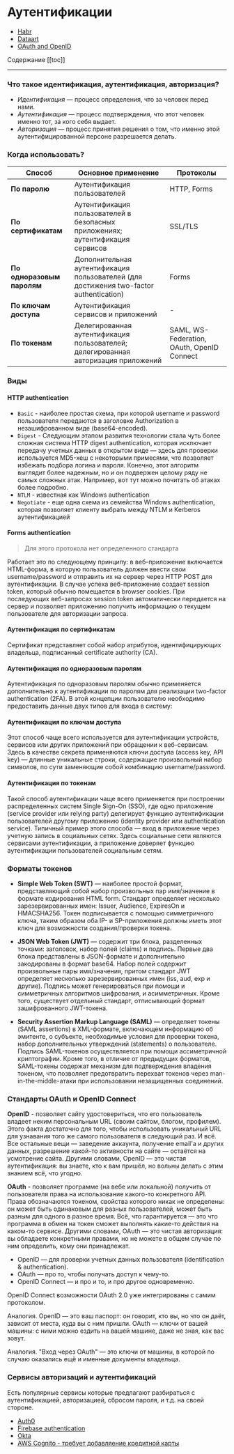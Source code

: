 # Аутентификации

* [Habr](https://habr.com/ru/company/dataart/blog/262817/)
* [Dataart](https://dataart.ua/news/autentifikatsiya-i-avtorizatsiya-v-mikroservisny-h-prilozheniyah/)
* [OAuth and OpenID](http://softwaremaniacs.org/blog/2011/07/14/openid-oauth-difference/)

Содержание 
[[toc]]

---

### Что такое идентификация, аутентификация, авторизация?

* *Идентификация* — процесс определения, что за человек перед нами. 
* *Аутентификация* — процесс подтверждения, что этот человек именно тот, за кого себя выдает. 
* *Авторизация* — процесс принятия решения о том, что именно этой аутентифицированной персоне разрешается делать. 

### Когда использовать?
| **Способ**                 | **Основное применение**                                                                    | **Протоколы**                                  |
|------------------------|----------------------------------------------------------------------------------------|--------------------------------------------|
| **По паролю**              | Аутентификация пользователей                                                           | HTTP, Forms                                |
| **По сертификатам**        | Аутентификация пользователей в безопасных приложениях; аутентификация сервисов         | SSL/TLS                                    |
| **По одноразовым паролям** | Дополнительная аутентификация пользователей (для достижения two-factor authentication) | Forms                                      |
| **По ключам доступа**      | Аутентификация сервисов и приложений                                                   | -                                          |
| **По токенам**             | Делегированная аутентификация пользователей; делегированная авторизация приложений     | SAML, WS-Federation, OAuth, OpenID Connect |


### Виды

#### HTTP authentication 
  + `Basic` - наиболее простая схема, при которой username и password пользователя передаются в заголовке Authorization в незашифрованном виде (base64-encoded). 
  + `Digest` - Следующим этапом развития технологии стала чуть более сложная система HTTP digest authentication, которая исключает передачу учетных данных в открытом виде — здесь для проверки используется MD5-хеш с некоторыми примесями, что позволяет избежать подбора логина и пароля. Конечно, этот алгоритм выглядит более надежным, но и он подвержен целому ряду не самых сложных атак. Например, вот тут можно почитать об атаках более подробно.
  + `NTLM` - известная как Windows authentication
  + `Negotiate` - еще одна схема из семейства Windows authentication, которая позволяет клиенту выбрать между NTLM и Kerberos аутентификацией

#### Forms authentication 
> Для этого протокола нет определенного стандарта

Работает это по следующему принципу: в веб-приложение включается HTML-форма, в которую пользователь должен ввести свои username/password и отправить их на сервер через HTTP POST для аутентификации. В случае успеха веб-приложение создает session token, который обычно помещается в browser cookies. При последующих веб-запросах session token автоматически передается на сервер и позволяет приложению получить информацию о текущем пользователе для авторизации запроса.

#### Аутентификация по сертификатам
Сертификат представляет собой набор атрибутов, идентифицирующих владельца, подписанный certificate authority (CA).

#### Аутентификация по одноразовым паролям
Аутентификация по одноразовым паролям обычно применяется дополнительно к аутентификации по паролям для реализации two-factor authentication (2FA). В этой концепции пользователю необходимо предоставить данные двух типов для входа в систему:

#### Аутентификация по ключам доступа 
Этот способ чаще всего используется для аутентификации устройств, сервисов или других приложений при обращении к веб-сервисам. Здесь в качестве секрета применяются ключи доступа (access key, API key) — длинные уникальные строки, содержащие произвольный набор символов, по сути заменяющие собой комбинацию username/password.

#### Аутентификация по токенам
Такой способ аутентификации чаще всего применяется при построении распределенных систем Single Sign-On (SSO), где одно приложение (service provider или relying party) делегирует функцию аутентификации пользователей другому приложению (identity provider или authentication service). Типичный пример этого способа — вход в приложение через учетную запись в социальных сетях. Здесь социальные сети являются сервисами аутентификации, а приложение доверяет функцию аутентификации пользователей социальным сетям.

### Форматы токенов
* **Simple Web Token (SWT)** — наиболее простой формат, представляющий собой набор произвольных пар имя/значение в формате кодирования HTML form. Стандарт определяет несколько зарезервированных имен: Issuer, Audience, ExpiresOn и HMACSHA256. Токен подписывается с помощью симметричного ключа, таким образом оба IP- и SP-приложения должны иметь этот ключ для возможности создания/проверки токена.

* **JSON Web Token (JWT)** — содержит три блока, разделенных точками: заголовок, набор полей (claims) и подпись. Первые два блока представлены в JSON-формате и дополнительно закодированы в формат base64. Набор полей содержит произвольные пары имя/значения, притом стандарт JWT определяет несколько зарезервированных имен (iss, aud, exp и другие). Подпись может генерироваться при помощи и симметричных алгоритмов шифрования, и асимметричных. Кроме того, существует отдельный стандарт, отписывающий формат зашифрованного JWT-токена.

* **Security Assertion Markup Language (SAML)** — определяет токены (SAML assertions) в XML-формате, включающем информацию об эмитенте, о субъекте, необходимые условия для проверки токена, набор дополнительных утверждений (statements) о пользователе. Подпись SAML-токенов осуществляется при помощи ассиметричной криптографии. Кроме того, в отличие от предыдущих форматов, SAML-токены содержат механизм для подтверждения владения токеном, что позволяет предотвратить перехват токенов через man-in-the-middle-атаки при использовании незащищенных соединений.

### Стандарты OAuth и OpenID Connect
**OpenID** - позволяет сайту удостовериться, что его пользователь владеет неким персональным URL (своим сайтом, блогом, профилем). Этого факта достаточно для того, чтобы использовать уникальный URL для узнавания того же самого пользователя в следующий раз. И всё. Все остальные вещи — заведение аккаунта, получение email'а и других данных, разрешение какой-то активности на сайте — остаётся на усмотрение сайта. Другими словами, OpenID — это чистая аутентификация: вы знаете, кто к вам пришёл, но вольны делать с этим знанием всё, что угодно.

**OAuth** - позволяет программе (на вебе или локальной) получить от пользователя права на использование какого-то конкретного API. Права обозначаются токеном, свойства которого никак не определены: он может быть одинаковым для разных пользователей, может быть разным для одного в разное время. Всё, что гарантируется — это что программа в обмен на токен сможет выполнять какие-то действия на каком-то сервисе. Другими словами, OAuth — это чистая авторизация: вы обладаете конкретными правами, но не можете в общем случае по ним определить, кому они принадлежат.

* OpenID — для проверки учетных данных пользователя (identification & authentication).
* OAuth — про то, чтобы получать доступ к чему-то.
* OpenID Connect — и про и то, и про другое одновременно.

OpenID Connect возможности OAuth 2.0 уже интегрированы с самим протоколом.

Аналогия. OpenID — это ваш паспорт: он говорит, кто вы, но что он даёт, зависит от места, куда вы с ним пришли. OAuth — ключи от вашей машины: с ними можно ездить на вашей машине, даже не зная, как вас зовут.

Аналогия. "Вход через OAuth" — это ключи от машины, в которой по случаю оказались ещё и именные документы владельца.


### Сервисы авторизаций и аутентификаций

Есть популярные сервисы которые предлагают разбираться с аутентификацией, авторизацией, сбросом пароля, и т.д. на своей стороне. 

* [Auth0](https://auth0.com/)
* [Firebase authentication](https://firebase.google.com/docs/auth)
* [Okta](https://developer.okta.com/?_ga=2.201905943.741408621.1557473245-1906179534.1557304128)
* [AWS Cognito - требует добавляение кредитной карты](https://aws.amazon.com/ru/cognito/)
